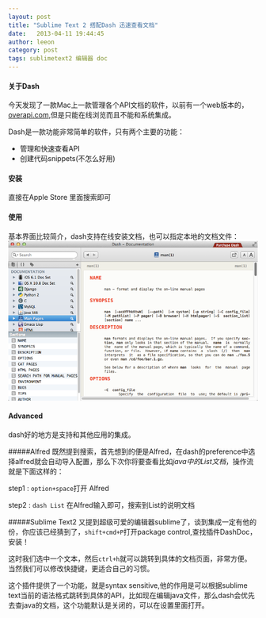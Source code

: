 ```yaml
---
layout: post
title: "Sublime Text 2 搭配Dash 迅速查看文档"
date:   2013-04-11 19:44:45
author: leeon
category: post
tags: sublimetext2 编辑器 doc
---
```

#### 关于Dash

今天发现了一款Mac上一款管理各个API文档的软件，以前有一个web版本的，[overapi.com](http://overapi.com/),但是只能在线浏览而且不能和系统集成。
<!-- break -->
Dash是一款功能非常简单的软件，只有两个主要的功能：

+ 管理和快速查看API
+ 创建代码snippets(不怎么好用)


#### 安装

直接在Apple Store 里面搜索即可


#### 使用
基本界面比较简介，dash支持在线安装文档，也可以指定本地的文档文件：
![](/assets/images/pages/dash.png)

#### Advanced
dash好的地方是支持和其他应用的集成。

#####Alfred
既然提到搜索，首先想到的便是Alfred，在dash的preference中选择alfred就会自动导入配置，那么下次你将要查看比如*java中的List文档*，操作流就是下面这样的：

step1 : `option+space`打开 Alfred

step2 : `dash List` 在Alfred输入即可，搜索到List的说明文档



#####Sublime Text2
又提到超级可爱的编辑器sublime了，谈到集成一定有他的份，你应该已经猜到了，`shift+cmd+P`打开package control,查找插件DashDoc，安装！

这时我们选中一个文本，然后`ctrl+h`就可以跳转到具体的文档页面，非常方便。当然我们可以修改快捷键，更适合自己的习惯。

这个插件提供了一个功能，就是syntax sensitive,他的作用是可以根据sublime text当前的语法格式跳转到具体的API，比如现在编辑java文件，那么dash会优先去查java的文档，这个功能默认是关闭的，可以在设置里面打开。


